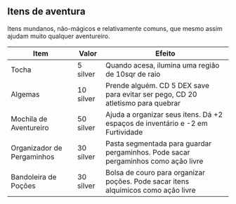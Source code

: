 ## Itens de aventura
Itens mundanos, não-mágicos e relativamente comuns, que mesmo assim ajudam muito qualquer aventureiro.

| Item                       | Valor     | Efeito                                                                            |
| -------------------------- | --------- | --------------------------------------------------------------------------------- |
| Tocha                      | 5 silver  | Quando acesa, ilumina uma região de 10sqr de raio                                 |
| Algemas                    | 10 silver | Prende alguém. CD 5 DEX save para evitar ser pego, CD 20 atletismo para quebrar   |
| Mochila de Aventureiro     | 50 silver | Ajuda a organizar seus itens. Dá +2 espaços de inventário e -2 em Furtividade     |
| Organizador de Pergaminhos | 30 silver | Pasta segmentada para guardar pergaminhos. Pode sacar pergaminhos como ação livre | 
| Bandoleira de Poções       | 30 silver | Bolsa de couro para organizar poções. Pode sacar itens alquímicos como ação livre |
